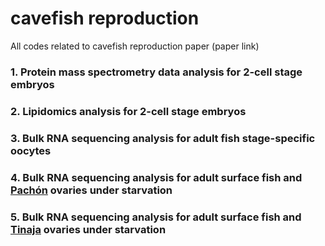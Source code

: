 # cavefish reproduction
All codes related to cavefish reproduction paper
(paper link)

### 1. Protein mass spectrometry data analysis for 2-cell stage embryos 
### 2. Lipidomics analysis for 2-cell stage embryos
### 3. Bulk RNA sequencing analysis for adult fish stage-specific oocytes
### 4. Bulk RNA sequencing analysis for adult surface fish and <ins>Pachón</ins> ovaries under starvation
### 5. Bulk RNA sequencing analysis for adult surface fish and <ins>Tinaja</ins> ovaries under starvation
